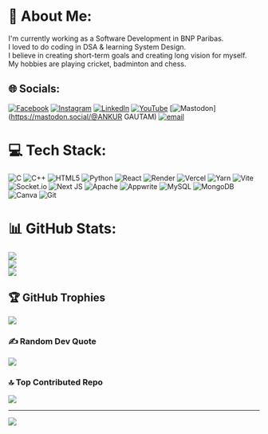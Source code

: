 # 💫 About Me:
I'm currently working as a Software Development in BNP Paribas.<br>I loved to do coding in DSA & learning System Design.<br>I believe in creating short-term goals and creating long vision for myself.<br>My hobbies are playing cricket, badminton and chess.<br>


## 🌐 Socials:
[![Facebook](https://img.shields.io/badge/Facebook-%231877F2.svg?logo=Facebook&logoColor=white)](https://facebook.com/ankur.gautam.58118774) [![Instagram](https://img.shields.io/badge/Instagram-%23E4405F.svg?logo=Instagram&logoColor=white)](https://instagram.com/ankurgautam009) [![LinkedIn](https://img.shields.io/badge/LinkedIn-%230077B5.svg?logo=linkedin&logoColor=white)](https://linkedin.com/in/ankur-gautam-a99444205) [![YouTube](https://img.shields.io/badge/YouTube-%23FF0000.svg?logo=YouTube&logoColor=white)](https://youtube.com/@https://www.youtube.com/@Mr.codinghacker) [![Mastodon](https://img.shields.io/badge/-MASTODON-%232B90D9?logo=mastodon&logoColor=white)](https://mastodon.social/@ANKUR GAUTAM) [![email](https://img.shields.io/badge/Email-D14836?logo=gmail&logoColor=white)](mailto:ankurgautam009@gmail.com) 

# 💻 Tech Stack:
![C](https://img.shields.io/badge/c-%2300599C.svg?style=for-the-badge&logo=c&logoColor=white) ![C++](https://img.shields.io/badge/c++-%2300599C.svg?style=for-the-badge&logo=c%2B%2B&logoColor=white) ![HTML5](https://img.shields.io/badge/html5-%23E34F26.svg?style=for-the-badge&logo=html5&logoColor=white) ![Python](https://img.shields.io/badge/python-3670A0?style=for-the-badge&logo=python&logoColor=ffdd54) ![React](https://img.shields.io/badge/react-%2320232a.svg?style=for-the-badge&logo=react&logoColor=%2361DAFB) ![Render](https://img.shields.io/badge/Render-%46E3B7.svg?style=for-the-badge&logo=render&logoColor=white) ![Vercel](https://img.shields.io/badge/vercel-%23000000.svg?style=for-the-badge&logo=vercel&logoColor=white) ![Yarn](https://img.shields.io/badge/yarn-%232C8EBB.svg?style=for-the-badge&logo=yarn&logoColor=white) ![Vite](https://img.shields.io/badge/vite-%23646CFF.svg?style=for-the-badge&logo=vite&logoColor=white) ![Socket.io](https://img.shields.io/badge/Socket.io-black?style=for-the-badge&logo=socket.io&badgeColor=010101) ![Next JS](https://img.shields.io/badge/Next-black?style=for-the-badge&logo=next.js&logoColor=white) ![Apache](https://img.shields.io/badge/apache-%23D42029.svg?style=for-the-badge&logo=apache&logoColor=white) ![Appwrite](https://img.shields.io/badge/Appwrite-%23FD366E.svg?style=for-the-badge&logo=appwrite&logoColor=white) ![MySQL](https://img.shields.io/badge/mysql-4479A1.svg?style=for-the-badge&logo=mysql&logoColor=white) ![MongoDB](https://img.shields.io/badge/MongoDB-%234ea94b.svg?style=for-the-badge&logo=mongodb&logoColor=white) ![Canva](https://img.shields.io/badge/Canva-%2300C4CC.svg?style=for-the-badge&logo=Canva&logoColor=white) ![Git](https://img.shields.io/badge/git-%23F05033.svg?style=for-the-badge&logo=git&logoColor=white)
# 📊 GitHub Stats:
![](https://github-readme-stats.vercel.app/api?username=ankur182&theme=tokyonight&hide_border=false&include_all_commits=false&count_private=false)<br/>
![](https://github-readme-streak-stats.herokuapp.com/?user=ankur182&theme=tokyonight&hide_border=false)<br/>
![](https://github-readme-stats.vercel.app/api/top-langs/?username=ankur182&theme=tokyonight&hide_border=false&include_all_commits=false&count_private=false&layout=compact)

## 🏆 GitHub Trophies
![](https://github-profile-trophy.vercel.app/?username=ankur182&theme=radical&no-frame=false&no-bg=true&margin-w=4)

### ✍️ Random Dev Quote
![](https://quotes-github-readme.vercel.app/api?type=horizontal&theme=radical)

### 🔝 Top Contributed Repo
![](https://github-contributor-stats.vercel.app/api?username=ankur182&limit=5&theme=dark&combine_all_yearly_contributions=true)

---
[![](https://visitcount.itsvg.in/api?id=ankur182&icon=0&color=0)](https://visitcount.itsvg.in)

<!-- Proudly created with GPRM ( https://gprm.itsvg.in ) -->
